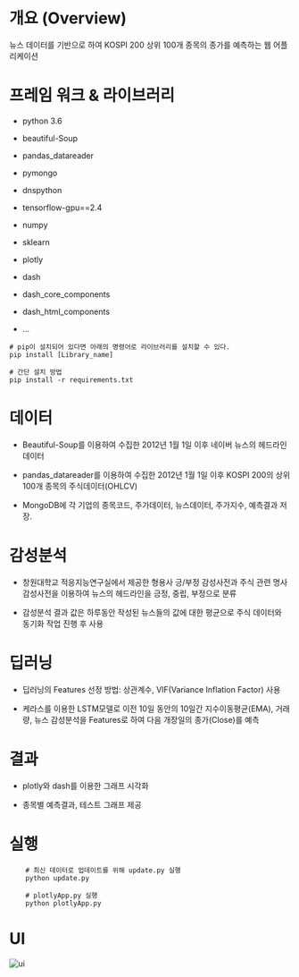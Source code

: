 # 개요 (Overview)
뉴스 데이터를 기반으로 하여 KOSPI 200 상위 100개 종목의 종가를 예측하는 웹 어플리케이션


# 프레임 워크 & 라이브러리

* python 3.6

* beautiful-Soup

* pandas_datareader

* pymongo

* dnspython

* tensorflow-gpu==2.4

* numpy

* sklearn

* plotly

* dash
 
* dash_core_components

* dash_html_components

* ...

```
# pip이 설치되어 있다면 아래의 명령어로 라이브러리를 설치할 수 있다.
pip install [Library_name]
```

```
# 간단 설치 방법
pip install -r requirements.txt
```

# 데이터

* Beautiful-Soup를 이용하여 수집한 2012년 1월 1일 이후 네이버 뉴스의 헤드라인 데이터
  
* pandas_datareader를 이용하여 수집한 2012년 1월 1일 이후 KOSPI 200의 상위 100개 종목의 주식데이터(OHLCV)

* MongoDB에 각 기업의 종목코드, 주가데이터, 뉴스데이터, 주가지수, 예측결과 저장.
  
# 감성분석

* 창원대학교 적응지능연구실에서 제공한 형용사 긍/부정 감성사전과 주식 관련 명사 감성사전을 이용하여 뉴스의 헤드라인을 긍정, 중립, 부정으로 분류

* 감성분석 결과 값은 하루동안 작성된 뉴스들의 값에 대한 평균으로 주식 데이터와 동기화 작업 진행 후 사용
  
# 딥러닝
 
* 딥러닝의 Features 선정 방법: 상관계수, VIF(Variance Inflation Factor) 사용

* 케라스를 이용한 LSTM모델로 이전 10일 동안의 10일간 지수이동평균(EMA), 거래량, 뉴스 감성분석을 Features로 하여 다음 개장일의 종가(Close)를 예측

# 결과

* plotly와 dash를 이용한 그래프 시각화 

* 종목별 예측결과, 테스트 그래프 제공

# 실행

`````
    # 최신 데이터로 업데이트를 위해 update.py 실행
    python update.py

    # plotlyApp.py 실행
    python plotlyApp.py
`````

# UI

![ui](https://user-images.githubusercontent.com/58135272/119150221-3193fc80-ba89-11eb-9378-3c329db39698.png)
